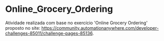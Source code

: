 # Online_Grocery_Ordering
Atividade realizada com base no exercício 'Online Grocery Ordering' proposto no site: https://community.automationanywhere.com/developer-challenges-85011/challenge-pages-85136.
